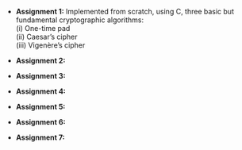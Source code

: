 + **Assignment 1:** Ιmplemented from scratch, using C, three basic but fundamental cryptographic algorithms:<br>
                    (i)   One-time pad <br>
                    (ii)  Caesar’s cipher <br>
                    (iii) Vigenère’s cipher <br>

+ **Assignment 2:**

+ **Assignment 3:**

+ **Assignment 4:**

+ **Assignment 5:**

+ **Assignment 6:**

+ **Assignment 7:**
